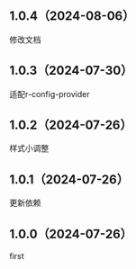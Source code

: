 ## 1.0.4（2024-08-06）
修改文档
## 1.0.3（2024-07-30）
适配r-config-provider
## 1.0.2（2024-07-26）
样式小调整
## 1.0.1（2024-07-26）
更新依赖
## 1.0.0（2024-07-26）
first
